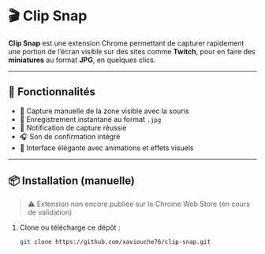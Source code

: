 # 🎬 Clip Snap

**Clip Snap** est une extension Chrome permettant de capturer rapidement une portion de l’écran visible sur des sites comme **Twitch**, pour en faire des **miniatures** au format **JPG**, en quelques clics.

---

## 🚀 Fonctionnalités

- 📐 Capture manuelle de la zone visible avec la souris
- 💾 Enregistrement instantané au format `.jpg`
- 🔔 Notification de capture réussie
- 🎧 Son de confirmation intégré
- 🌙 Interface élégante avec animations et effets visuels

---

## 📦 Installation (manuelle)

> ⚠️ Extension non encore publiée sur le Chrome Web Store (en cours de validation)

1. Clone ou télécharge ce dépôt :
   ```bash
   git clone https://github.com/xaviouche76/clip-snap.git
